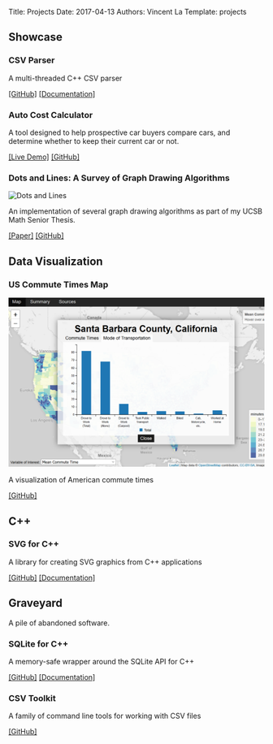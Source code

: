 Title: Projects
Date: 2017-04-13
Authors: Vincent La
Template: projects

## Showcase
### CSV Parser

A multi-threaded C++ CSV parser

[[GitHub]](https://github.com/vincentlaucsb/csv-parser)
[[Documentation]](http://vincentlaucsb.github.io/csv-parser/)

### Auto Cost Calculator

A tool designed to help prospective car buyers compare cars, and determine whether to keep their current car or not.

[[Live Demo]](http://vincela.com/auto/) [[GitHub]](https://github.com/vincentlaucsb/Auto-Cost-Calculator)

### Dots and Lines: A Survey of Graph Drawing Algorithms

![Dots and Lines](https://raw.githubusercontent.com/vincentlaucsb/Graph-Drawing/master/report/bst_large.svg?sanitize=true)

An implementation of several graph drawing algorithms as part of my UCSB Math Senior Thesis.

[[Paper]](https://github.com/vincentlaucsb/Graph-Drawing/blob/master/report.pdf)
[[GitHub]](https://github.com/vincentlaucsb/Graph-Drawing)

## Data Visualization

### US Commute Times Map

![US Map](https://raw.githubusercontent.com/vincentlaucsb/US-Map/master/screenshot.png)

A visualization of American commute times

[[GitHub]](https://github.com/vincentlaucsb/US-Map/)

## C++

### SVG for C++

A library for creating SVG graphics from C++ applications

[[GitHub]](https://github.com/vincentlaucsb/svg)
[[Documentation]](https://github.com/vincentlaucsb/svg)

## Graveyard
A pile of abandoned software.

### SQLite for C++
A memory-safe wrapper around the SQLite API for C++

[[GitHub]](https://github.com/vincentlaucsb/sqlite-cpp)
[[Documentation]](https://vincentlaucsb.github.io/sqlite-cpp/)


### CSV Toolkit
A family of command line tools for working with CSV files

[[GitHub]](https://github.com/vincentlaucsb/csv-toolkit)